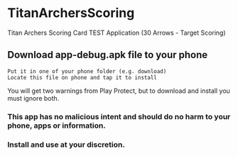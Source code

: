 # TitanArchersScoring
Titan Archers Scoring Card TEST Application (30 Arrows - Target Scoring)

## Download app-debug.apk file to your phone
    Put it in one of your phone folder (e.g. download)
    Locate this file on phone and tap it to install

You will get two warnings from Play Protect, but
to download and install you must ignore both.


### This app has no malicious intent and should do no harm to your phone, apps or information.
### Install and use at your discretion.
